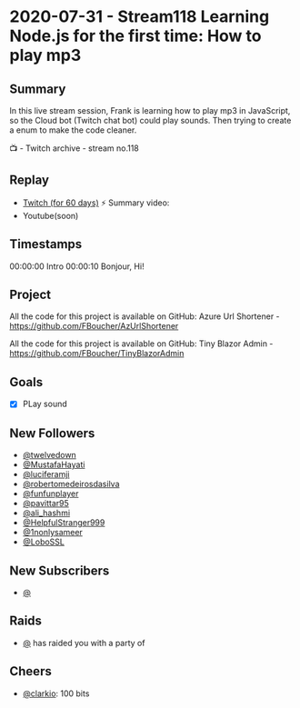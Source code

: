 
# 2020-07-31 - Stream118 Learning Node.js for the first time: How to play mp3

Summary
-------

In this live stream session, Frank is learning how to play mp3 in JavaScript, so the Cloud bot (Twitch chat bot) could play sounds. Then trying to create a enum to make the code cleaner.

📺 - Twitch archive - stream no.118

Replay
------

- [Twitch (for 60 days)](https://www.twitch.tv/videos/)
⚡ Summary video:
- Youtube(soon)


Timestamps
--------

00:00:00 Intro
00:00:10 Bonjour, Hi!


Project
-------

All the code for this project is available on GitHub: Azure Url Shortener - https://github.com/FBoucher/AzUrlShortener

All the code for this project is available on GitHub: Tiny Blazor Admin - https://github.com/FBoucher/TinyBlazorAdmin


Goals
-----

- [X] PLay sound


New Followers
-------------

- [@twelvedown](https://www.twitch.tv/twelvedown)
- [@MustafaHayati](https://www.twitch.tv/MustafaHayati)
- [@luciferamji](https://www.twitch.tv/luciferamji)
- [@robertomedeirosdasilva](https://www.twitch.tv/robertomedeirosdasilva)
- [@funfunplayer](https://www.twitch.tv/funfunplayer)
- [@pavittar95](https://www.twitch.tv/pavittar95)
- [@ali_hashmi](https://www.twitch.tv/ali_hashmi)
- [@HelpfulStranger999](https://www.twitch.tv/HelpfulStranger999)
- [@1nonlysameer](https://www.twitch.tv/1nonlysameer)
- [@LoboSSL](https://www.twitch.tv/LoboSSL)


New Subscribers
---------------

- [@](https://www.twitch.tv/)


Raids
------

- [@](https://www.twitch.tv/) has raided you with a party of 



Cheers
------

- [@clarkio](https://www.twitch.tv/clarkio): 100 bits

